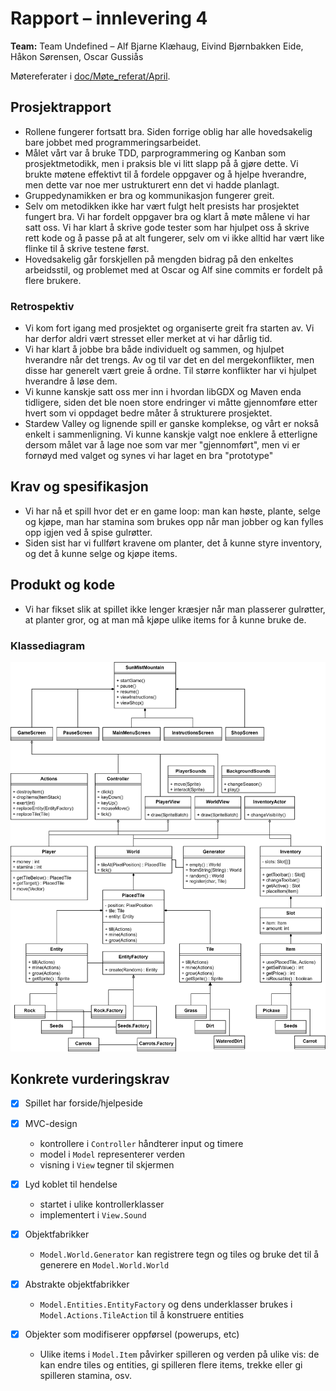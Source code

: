 # Rapport – innlevering 4
**Team:** Team Undefined – Alf Bjarne Klæhaug, Eivind Bjørnbakken Eide, Håkon
Sørensen, Oscar Gussiås

Møtereferater i [doc/Møte_referat/April](Møte_referat/April/).

## Prosjektrapport

- Rollene fungerer fortsatt bra. Siden forrige oblig har alle hovedsakelig bare
  jobbet med programmeringsarbeidet.
- Målet vårt var å bruke TDD, parprogrammering og Kanban som prosjektmetodikk,
  men i praksis ble vi litt slapp på å gjøre dette. Vi brukte møtene effektivt
  til å fordele oppgaver og å hjelpe hverandre, men dette var noe mer
  ustrukturert enn det vi hadde planlagt.
- Gruppedynamikken er bra og kommunikasjon fungerer greit.
- Selv om metodikken ikke har vært fulgt helt presists har prosjektet fungert
  bra. Vi har fordelt oppgaver bra og klart å møte målene vi har satt oss. Vi
  har klart å skrive gode tester som har hjulpet oss å skrive rett kode og å
  passe på at alt fungerer, selv om vi ikke alltid har vært like flinke til å
  skrive testene først.
- Hovedsakelig går forskjellen på mengden bidrag på den enkeltes arbeidsstil,
  og problemet med at Oscar og Alf sine commits er fordelt på flere brukere.

### Retrospektiv

- Vi kom fort igang med prosjektet og organiserte greit fra starten av. Vi har
  derfor aldri vært stresset eller merket at vi har dårlig tid.
- Vi har klart å jobbe bra både individuelt og sammen, og hjulpet hverandre når
  det trengs. Av og til var det en del mergekonflikter, men disse har generelt
  vært greie å ordne. Til større konflikter har vi hjulpet hverandre å løse dem.
- Vi kunne kanskje satt oss mer inn i hvordan libGDX og Maven enda tidligere,
  siden det ble noen store endringer vi måtte gjennomføre etter hvert som vi
  oppdaget bedre måter å strukturere prosjektet.
- Stardew Valley og lignende spill er ganske komplekse, og vårt er nokså enkelt
  i sammenligning. Vi kunne kanskje valgt noe enklere å etterligne dersom målet
  var å lage noe som var mer "gjennomført", men vi er fornøyd med valget og
  synes vi har laget en bra "prototype"

## Krav og spesifikasjon

- Vi har nå et spill hvor det er en game loop: man kan høste, plante, selge og
  kjøpe, man har stamina som brukes opp når man jobber og kan fylles opp igjen
  ved å spise gulrøtter.
- Siden sist har vi fullført kravene om planter, det å kunne styre inventory,
  og det å kunne selge og kjøpe items.

## Produkt og kode

- Vi har fikset slik at spillet ikke lenger kræsjer når man plasserer gulrøtter,
  at planter gror, og at man må kjøpe ulike items for å kunne bruke de.

### Klassediagram

<img src="oblig4/klassediagram.svg">

## Konkrete vurderingskrav

- [x] Spillet har forside/hjelpeside

- [x] MVC-design
  - kontrollere i `Controller` håndterer input og timere
  - model i `Model` representerer verden
  - visning i `View` tegner til skjermen

- [x] Lyd koblet til hendelse
  - startet i ulike kontrollerklasser
  - implementert i `View.Sound`

- [x] Objektfabrikker
  - `Model.World.Generator` kan registrere tegn og tiles og bruke det til å
    generere en `Model.World.World`

- [x] Abstrakte objektfabrikker
  - `Model.Entities.EntityFactory` og dens underklasser brukes i
    `Model.Actions.TileAction` til å konstruere entities

- [x] Objekter som modifiserer oppførsel (powerups, etc)
  - Ulike items i `Model.Item` påvirker spilleren og verden på ulike vis: de kan
    endre tiles og entities, gi spilleren flere items, trekke eller gi spilleren
    stamina, osv.
